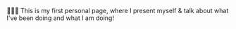 👩🏼‍💻 This is my first personal page, where I present myself & talk about what I've been doing and what I am doing!
